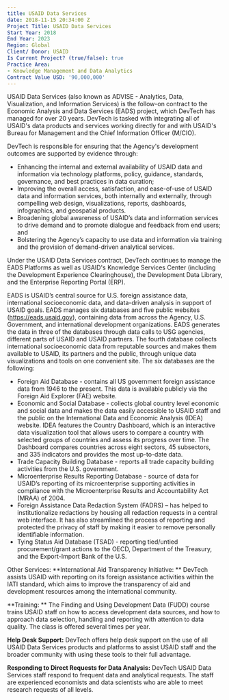 ```yaml
---
title: USAID Data Services
date: 2018-11-15 20:34:00 Z
Project Title: USAID Data Services
Start Year: 2018
End Year: 2023
Region: Global
Client/ Donor: USAID
Is Current Project? (true/false): true
Practice Area:
- Knowledge Management and Data Analytics
Contract Value USD: '90,000,000'
---
```


USAID Data Services (also known as ADVISE - Analytics, Data, Visualization, and Information Services) is the follow-on contract to the Economic Analysis and Data Services (EADS) project, which DevTech has managed for over 20 years. DevTech is tasked with integrating all of USAID's data products and services working directly for and with USAID's Bureau for Management and the Chief Information Officer (M/CIO).

DevTech is responsible for ensuring that the Agency's development outcomes are supported by evidence through:
* Enhancing the internal and external availability of USAID data and information via technology platforms, policy, guidance, standards, governance, and best practices in data curation;
* Improving the overall access, satisfaction, and ease-of-use of USAID data and information services, both internally and externally, through compelling web design, visualizations, reports, dashboards, infographics, and geospatial products.
* Broadening global awareness of USAID’s data and information services to drive demand and to promote dialogue and feedback from end users; and
* Bolstering the Agency’s capacity to use data and information via training and the provision of demand-driven analytical services.

Under the USAID Data Services contract, DevTech continues to manage the EADS Platforms as well as USAID's Knowledge Services Center (including the Development Experience Clearinghouse), the Development Data Library, and the Enterprise Reporting Portal (ERP).


EADS is USAID’s central source for U.S. foreign assistance data, international socioeconomic data, and data-driven analysis in support of USAID goals. EADS manages six databases and five public websites (https://eads.usaid.gov), containing data from across the Agency, U.S. Government, and international development organizations. EADS generates the data in three of the databases through data calls to USG agencies, different parts of USAID and USAID partners. The fourth database collects international socioeconomic data from reputable sources and makes them available to USAID, its partners and the public, through unique data visualizations and tools on one convenient site. The six databases are the following:
* Foreign Aid Database - contains all US government foreign assistance data from 1946 to the present. This data is available publicly via the Foreign Aid Explorer (FAE) website.
* Economic and Social Database - collects global country level economic and social data and makes the data easily accessible to USAID staff and the public on the International Data and Economic Analysis (IDEA) website. IDEA features the Country Dashboard, which is an interactive data visualization tool that allows users to compare a country with selected groups of countries and assess its progress over time. The Dashboard compares countries across eight sectors, 45 subsectors, and 335 indicators and provides the most up-to-date data.
* Trade Capacity Building Database - reports all trade capacity building activities from the U.S. government.
* Microenterprise Results Reporting Database - source of data for USAID’s reporting of its microenterprise supporting activities in compliance with the Microenterprise Results and Accountability Act (MRAA) of 2004.
* Foreign Assistance Data Redaction System (FADRS) – has helped to institutionalize redactions by housing all redaction requests in a central web interface. It has also streamlined the process of reporting and protected the privacy of staff by making it easier to remove personally identifiable information.
* Tying Status Aid Database (TSAD) - reporting tied/untied procurement/grant actions to the OECD, Department of the Treasury, and the Export-Import Bank of the U.S.

Other Services:
**International Aid Transparency Initiative: ** DevTech assists USAID with reporting on its foreign assistance activities within the IATI standard, which aims to improve the transparency of aid and development resources among the international community.

**Training: ** The Finding and Using Development Data (FUDD) course trains USAID staff on how to access development data sources, and how to approach data selection, handling and reporting with attention to data quality. The class is offered several times per year.

**Help Desk Support:** DevTech offers help desk support on the use of all USAID Data Services products and platforms to assist USAID staff and the broader community with using these tools to their full advantage.

**Responding to Direct Requests for Data Analysis:** DevTech USAID Data Services staff respond to frequent data and analytical requests. The staff are experienced economists and data scientists who are able to meet research requests of all levels.
